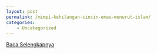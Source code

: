 ```yaml
---
layout: post
permalink: /mimpi-kehilangan-cincin-emas-menurut-islam/
categories:
    - Uncategorized
---
```


[Baca Selengkapnya](/02)